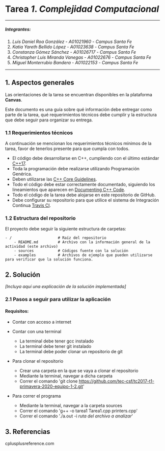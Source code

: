 # Tarea *1*. *Complejidad Computacional*

---

##### Integrantes:
1. *Luis Daniel Roa González* - *A01021960* - *Campus Santa Fe*
2. *Katia Yareth Bellido López* - *A01023638* - *Campus Santa Fe*
3. *Constanza Gómez Sánchez* - *A01026717* - *Campus Santa Fe*
4. *Christopher Luis Miranda Vanegas* - *A01022676* - *Campus Santa Fe*
5. *Miguel Monterrubio Bandera* - *A01022153* - *Campus Santa Fe*

---
## 1. Aspectos generales

Las orientaciones de la tarea se encuentran disponibles en la plataforma **Canvas**.

Este documento es una guía sobre qué información debe entregar como parte de la tarea, qué requerimientos técnicos debe cumplir y la estructura que debe seguir para organizar su entrega.


### 1.1 Requerimientos técnicos

A continuación se mencionan los requerimientos técnicos mínimos de la tarea, favor de tenerlos presente para que cumpla con todos.

* El código debe desarrollarse en C++, cumpliendo con el último estándar [C++17](https://isocpp.org/std/the-standard).
* Toda la programación debe realizarse utilizando Programación Genérica.
* Deben utilizarse las [C++ Core Guidelines](https://github.com/isocpp/CppCoreGuidelines/blob/master/CppCoreGuidelines.md).
* Todo el código debe estar correctamente documentado, siguiendo los lineamientos que aparecen en [Documenting C++ Code](https://developer.lsst.io/cpp/api-docs.html).
* Todo el código de la tarea debe alojarse en este repositorio de GitHub.
* Debe configurar su repositorio para que utilice el sistema de Integración Continua [Travis CI](https://travis-ci.org/).

### 1.2 Estructura del repositorio

El proyecto debe seguir la siguiente estructura de carpetas:
```
- / 			        # Raíz del repositorio
    - README.md			# Archivo con la información general de la actividad (este archivo)
    - sources  			# Códigos fuente con la solución
    - examples			# Archivos de ejemplo que pueden utilizarse para verificar que la solución funciona.
```

## 2. Solución

*[Incluya aquí una explicación de la solución implementada]*

### 2.1 Pasos a seguir para utilizar la aplicación

#### Requisitos:

* Contar con acceso a internet
* Contar con una terminal
	* La terminal debe tener gcc instalado
	* La terminal debe tener git instalado
	* La terminal debe poder clonar un repositorio de git

* Para clonar el repositorio
	* Crear una carpeta en la que se vaya a clonar el repositorio
	* Mediante la terminal, navegar a dicha carpeta
	* Correr el comando 'git clone https://github.com/tec-csf/tc2017-t1-primavera-2020-equipo-1-2.git'

* Para correr el programa
	* Mediante la terminal, navegar a la carpeta sources
	* Correr el comando 'g++ -o tarea1 Tarea1.cpp printers.cpp'
	* Correr el comando './a.out -i *ruta del archivo a analizar*'

## 3. Referencias

cplusplusreference.com
